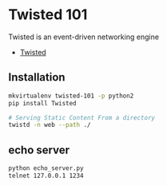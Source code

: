 # Twisted 101

Twisted is an event-driven networking engine

- [Twisted](https://twistedmatrix.com/trac/)

## Installation

```bash
mkvirtualenv twisted-101 -p python2
pip install Twisted

# Serving Static Content From a directory
twistd -n web --path ./
```

## echo server

```bash
python echo_server.py
telnet 127.0.0.1 1234
```